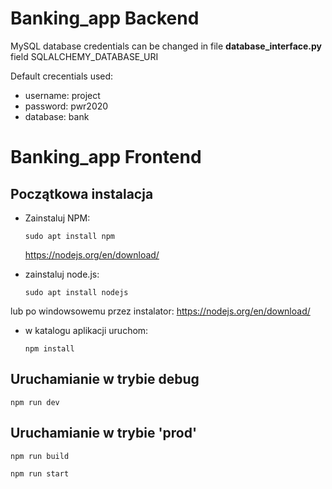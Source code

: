 # Banking_app Backend

MySQL database credentials can be changed in file **database_interface.py** field SQLALCHEMY_DATABASE_URI

Default crecentials used:
* username: project
* password: pwr2020
* database: bank


# Banking_app Frontend

## Początkowa instalacja

* Zainstaluj NPM:
  
    `sudo apt install npm` 
    
    https://nodejs.org/en/download/
    
 * zainstaluj node.js:
    
    `sudo apt install nodejs`

lub po windowsowemu przez instalator:
https://nodejs.org/en/download/
  

* w katalogu aplikacji uruchom:

    `npm install`

## Uruchamianie w trybie debug

`npm run dev`

## Uruchamianie w trybie 'prod'

`npm run build`

`npm run start`
